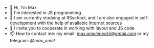 - 👋 Hi, I'm Max
- 👀 I'm interested in JS programming
- 🌱 I am currently studying at RSschool, and I am also engaged in self-development with the help of available Internet sources
- 💞️ I invite you to cooperate in working with layout and JS code
- 📫 How to contact me: 
my email: *max.omeleneckii@gmail.com* or my telegram: *@max_omel*

<!---
maxomeleneckii/maxomeleneckii is a ✨ special ✨ repository because its `README.md` (this file) appears on your GitHub profile.
You can click the Preview link to take a look at your changes.
--->
